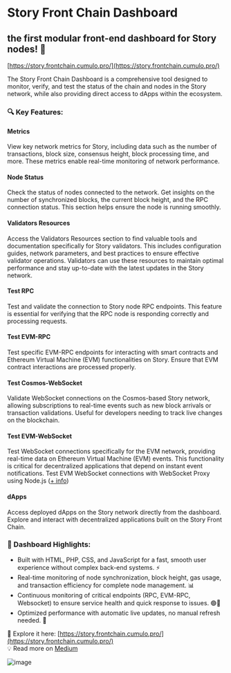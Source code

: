 # Story Front Chain Dashboard
## the first modular front-end dashboard for Story nodes! 🎉  

[https://story.frontchain.cumulo.pro/](https://story.frontchain.cumulo.pro/)  

The Story Front Chain Dashboard is a comprehensive tool designed to monitor, verify, and test the status of the chain and nodes in the Story network, while also providing direct access to dApps within the ecosystem.

### 🔍 Key Features:  

#### Metrics  
View key network metrics for Story, including data such as the number of transactions, block size, consensus height, block processing time, and more. These metrics enable real-time monitoring of network performance.  

#### Node Status  
Check the status of nodes connected to the network. Get insights on the number of synchronized blocks, the current block height, and the RPC connection status. This section helps ensure the node is running smoothly.  

#### Validators Resources  
Access the Validators Resources section to find valuable tools and documentation specifically for Story validators. This includes configuration guides, network parameters, and best practices to ensure effective validator operations. Validators can use these resources to maintain optimal performance and stay up-to-date with the latest updates in the Story network.  

#### Test RPC  
Test and validate the connection to Story node RPC endpoints. This feature is essential for verifying that the RPC node is responding correctly and processing requests.  

#### Test EVM-RPC  
Test specific EVM-RPC endpoints for interacting with smart contracts and Ethereum Virtual Machine (EVM) functionalities on Story. Ensure that EVM contract interactions are processed properly.  

#### Test Cosmos-WebSocket  
Validate WebSocket connections on the Cosmos-based Story network, allowing subscriptions to real-time events such as new block arrivals or transaction validations. Useful for developers needing to track live changes on the blockchain.  

#### Test EVM-WebSocket  
Test WebSocket connections specifically for the EVM network, providing real-time data on Ethereum Virtual Machine (EVM) events. This functionality is critical for decentralized applications that depend on instant event notifications. Test EVM WebSocket connections with WebSocket Proxy using Node.js ([+ info](https://github.com/Cumulo-pro/Cumulo-Front-Chain/blob/main/webSocket/ProxyWebSocket.md))

#### dApps  
Access deployed dApps on the Story network directly from the dashboard. Explore and interact with decentralized applications built on the Story Front Chain.  

### 🚀 Dashboard Highlights:   
  - Built with HTML, PHP, CSS, and JavaScript for a fast, smooth user experience without complex back-end systems. ⚡  
  - Real-time monitoring of node synchronization, block height, gas usage, and transaction efficiency for complete node management. 📊  
  - Continuous monitoring of critical endpoints (RPC, EVM-RPC, Websocket) to ensure service health and quick response to issues. 🟢🔴  
  - Optimized performance with automatic live updates, no manual refresh needed. 🔄
    


🔗 Explore it here: [https://story.frontchain.cumulo.pro/](https://story.frontchain.cumulo.pro/)  
💡 Read more on [Medium](https://medium.com/cumulo-pro/explore-the-story-front-chain-by-cumulo-37b7b28b2f44)

![image](https://github.com/user-attachments/assets/6c21ba35-ee38-4cfc-8a81-77de379c4466)
